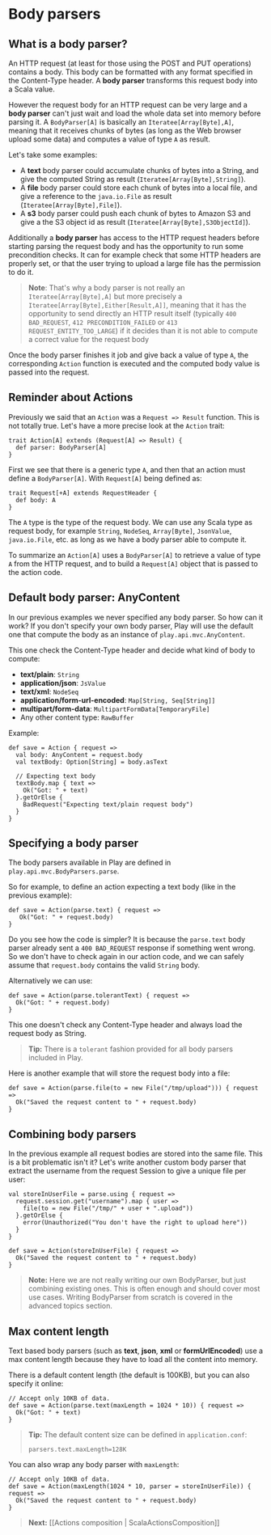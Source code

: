 # Body parsers

## What is a body parser?

An HTTP request (at least for those using the POST and PUT operations) contains a body. This body can be formatted with any format specified in the Content-Type header. A **body parser** transforms this request body into a Scala value. 

However the request body for an HTTP request can be very large and a **body parser** can't just wait and load the whole data set into memory before parsing it. A `BodyParser[A]` is basically an `Iteratee[Array[Byte],A]`, meaning that it receives chunks of bytes (as long as the Web browser upload some data) and computes a value of type `A` as result.

Let's take some examples:

- A **text** body parser could accumulate chunks of bytes into a String, and give the computed String as result (`Iteratee[Array[Byte],String]`).
- A **file** body parser could store each chunk of bytes into a local file, and give a reference to the `java.io.File` as result (`Iteratee[Array[Byte],File]`).
- A **s3** body parser could push each chunk of bytes to Amazon S3 and give a the S3 object id as result (`Iteratee[Array[Byte],S3ObjectId]`).

Additionally a **body parser** has access to the HTTP request headers before starting parsing the request body and has the opportunity to run some precondition checks. It can for example check that some HTTP headers are properly set, or that the user trying to upload a large file has the permission to do it. 

> **Note**: That's why a body parser is not really an `Iteratee[Array[Byte],A]` but more precisely a `Iteratee[Array[Byte],Either[Result,A]]`, meaning that it has the opportunity to send directly an HTTP result itself (typically `400 BAD_REQUEST`, `412 PRECONDITION_FAILED` or `413 REQUEST_ENTITY_TOO_LARGE`) if it decides than it is not able to compute a correct value for the request body

Once the body parser finishes it job and give back a value of type `A`, the corresponding `Action` function is executed and the computed body value is passed into the request.

## Reminder about Actions

Previously we said that an `Action` was a `Request => Result` function. This is not totally true. Let's have a more precise look at the `Action` trait:

```
trait Action[A] extends (Request[A] => Result) {
  def parser: BodyParser[A]
}
```

First we see that there is a generic type `A`, and then that an action must define a `BodyParser[A]`. With `Request[A]` being defined as:

```
trait Request[+A] extends RequestHeader {
  def body: A
}
```

The `A` type is the type of the request body. We can use any Scala type as request body, for example `String`, `NodeSeq`, `Array[Byte]`, `JsonValue`, `java.io.File`, etc. as long as we have a body parser able to compute it.

To summarize an `Action[A]` uses a `BodyParser[A]` to retrieve a value of type `A` from the HTTP request, and to build a `Request[A]` object that is passed to the action code. 

## Default body parser: AnyContent

In our previous examples we never specified any body parser. So how can it work? If you don't specify your own body parser, Play will use the default one that compute the body as an instance of `play.api.mvc.AnyContent`.

This one check the Content-Type header and decide what kind of body to compute:

- **text/plain**: `String`
- **application/json**: `JsValue`
- **text/xml**: `NodeSeq`
- **application/form-url-encoded**: `Map[String, Seq[String]]`
- **multipart/form-data**: `MultipartFormData[TemporaryFile]`
- Any other content type: `RawBuffer`

Example:

```
def save = Action { request =>
  val body: AnyContent = request.body
  val textBody: Option[String] = body.asText 
  
  // Expecting text body
  textBody.map { text =>
    Ok("Got: " + text)
  }.getOrElse {
    BadRequest("Expecting text/plain request body")  
  }
}
```

## Specifying a body parser

The body parsers available in Play are defined in `play.api.mvc.BodyParsers.parse`.

So for example, to define an action expecting a text body (like in the previous example):

```
def save = Action(parse.text) { request => 
   Ok("Got: " + request.body) 
} 
```

Do you see how the code is simpler? It is because the `parse.text` body parser already sent a `400 BAD_REQUEST` response if something went wrong. So we don't have to check again in our action code, and we can safely assume that `request.body` contains the valid `String` body.

Alternatively we can use:

```
def save = Action(parse.tolerantText) { request =>
  Ok("Got: " + request.body)
}
```

This one doesn't check any Content-Type header and always load the request body as String.

> **Tip:** There is a `tolerant` fashion provided for all body parsers included in Play.

Here is another example that will store the request body into a file:

```
def save = Action(parse.file(to = new File("/tmp/upload"))) { request =>
  Ok("Saved the request content to " + request.body)
}
```

## Combining body parsers

In the previous example all request bodies are stored into the same file. This is a bit problematic isn't it? Let's write another custom body parser that extract the username from the request Session to give a unique file per user:

```
val storeInUserFile = parse.using { request =>
  request.session.get("username").map { user =>
    file(to = new File("/tmp/" + user + ".upload"))
  }.getOrElse {
    error(Unauthorized("You don't have the right to upload here"))
  }
}

def save = Action(storeInUserFile) { request =>
  Ok("Saved the request content to " + request.body)  
}

```

> **Note:** Here we are not really writing our own BodyParser, but just combining existing ones. This is often enough and should cover most use cases. Writing BodyParser from scratch is covered in the advanced topics section.

## Max content length

Text based body parsers (such as **text**, **json**, **xml** or **formUrlEncoded**) use a max content length because they have to load all the content into memory. 

There is a default content length (the default is 100KB), but you can also specify it online:

```
// Accept only 10KB of data.
def save = Action(parse.text(maxLength = 1024 * 10)) { request =>
  Ok("Got: " + text)
}
```

> **Tip:** The default content size can be defined in `application.conf`:
> 
> `parsers.text.maxLength=128K`

You can also wrap any body parser with `maxLength`:

```
// Accept only 10KB of data.
def save = Action(maxLength(1024 * 10, parser = storeInUserFile)) { request =>
  Ok("Saved the request content to " + request.body)  
}
```

> **Next:** [[Actions composition | ScalaActionsComposition]]